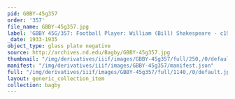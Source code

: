 ```yaml
---
pid: GBBY-45g357
order: '357'
file_name: GBBY-45g357.jpg
label: 'GBBY 45G/357: Football Player: William (Bill) Shakespeare - c1933-1935'
_date: 1933-1935
object_type: glass plate negative
source: http://archives.nd.edu/Bagby/GBBY-45g357.jpg
thumbnail: "/img/derivatives/iiif/images/GBBY-45g357/full/250,/0/default.jpg"
manifest: "/img/derivatives/iiif/images/GBBY-45g357/manifest.json"
full: "/img/derivatives/iiif/images/GBBY-45g357/full/1140,/0/default.jpg"
layout: generic_collection_item
collection: bagby
---
```

